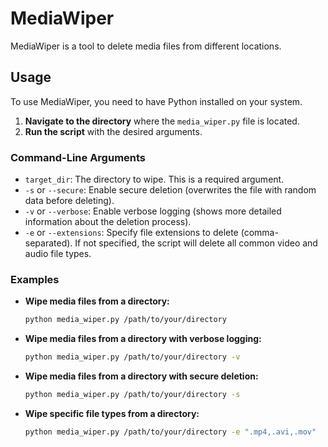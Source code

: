 # MediaWiper

MediaWiper is a tool to delete media files from different locations.

## Usage

To use MediaWiper, you need to have Python installed on your system.

1.  **Navigate to the directory** where the `media_wiper.py` file is located.
2.  **Run the script** with the desired arguments.

### Command-Line Arguments

*   `target_dir`:  The directory to wipe. This is a required argument.
*   `-s` or `--secure`:  Enable secure deletion (overwrites the file with random data before deleting).
*   `-v` or `--verbose`:  Enable verbose logging (shows more detailed information about the deletion process).
*   `-e` or `--extensions`:  Specify file extensions to delete (comma-separated). If not specified, the script will delete all common video and audio file types.

### Examples

*   **Wipe media files from a directory:**

    ```bash
    python media_wiper.py /path/to/your/directory
    ```

*   **Wipe media files from a directory with verbose logging:**

    ```bash
    python media_wiper.py /path/to/your/directory -v
    ```

*   **Wipe media files from a directory with secure deletion:**

    ```bash
    python media_wiper.py /path/to/your/directory -s
    ```

*   **Wipe specific file types from a directory:**

    ```bash
    python media_wiper.py /path/to/your/directory -e ".mp4,.avi,.mov"
